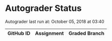 # Autograder Status
Autograder last run at: October 05, 2018 at 03:40

| GitHub ID | Assignment | Graded Branch |
|-----------|------------|---------------|
